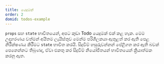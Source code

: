 ```yaml
---
title: යෙදුමක්
order: 2
domid: todos-example
---
```


`props` සහ `state` භාවිතයෙන්, අපට කුඩා Todo යෙදුමක් එක් කළ හැක. මෙම උදාහරණය වත්මන් අයිතම ලැයිස්තුව මෙන්ම පරිශීලකයා ඇතුළත් කර ඇති පෙළ නිරීක්ෂණය කිරීමට `state` භාවිත කරයි. සිදුවීම් හසුරුවන්නන් පේළිගත කර ඇති බවක් පෙනෙන්නට තිබුණද, ඒවා එකතු කර සිදුවීම් නියෝජිතයන් භාවිතයෙන් ක්‍රියාත්මක කරනු ඇත.
